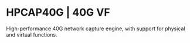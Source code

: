 HPCAP40G | 40G VF
=====

High-performance 40G network capture engine, with support for physical and virtual functions.

